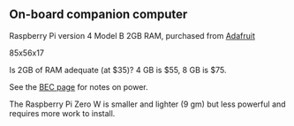 ## On-board companion computer
Raspberry Pi version 4 Model B 2GB RAM, purchased from [Adafruit](https://www.adafruit.com/product/4292)

85x56x17

Is 2GB of RAM adequate (at $35)? 4 GB is $55, 8 GB is $75.

See the [BEC page](bec.md) for notes on power.

The Raspberry Pi Zero W is smaller and lighter (9 gm) but less powerful and requires more work to install.
